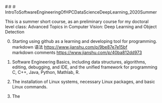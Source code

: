 #＃＃ IntroToSoftwareEngineeringOfHPCDataScienceDeepLearning_2020Summer

[comment]: <https://www.jianshu.com/p/9be87e7e15bf     markdown 语法>  
[comment]: <https://www.jianshu.com/p/40ba812dd973     markdown comments>
[comment]: <> (This is a comment, it will not be included)
[comment]: <> (in  the output file unless you use it in)
[comment]: <> (a reference style link.)
[//]: <> (This is also a comment.)

This is a summer short course, as an preliminary course for my doctoral level
class: Advanced Topics in Computer Vision: Deep Learning and Object Detection

0. Starting using github as a learning and developing tool for programming.
markdown 语法 https://www.jianshu.com/p/9be87e7e15bf   
markdown comments https://www.jianshu.com/p/40ba812dd973     

1. Software Engineering Basics, including data structures, algorithms, editing, debugging, and IDE, and the unified framework for programming C, C++, Java, Python, Mathlab, R.

2. The installation of Linux systems, necessary Linux packages, and basic Linux commands.

3. The
